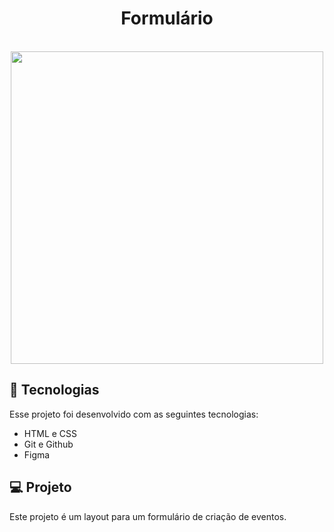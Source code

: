 
<h1 align="center"> Formulário </h1>

<br>

<div align="center">
<img src="https://github.com/LilianGraciano/traine-me/assets/147550994/5f0cf323-cce4-4c77-a0d1-29e0fb1cb0f6"  width="500px"/>
</div>



## 🚀 Tecnologias

Esse projeto foi desenvolvido com as seguintes tecnologias:

- HTML e CSS
- Git e Github
- Figma

## 💻 Projeto

Este projeto é um layout para um formulário de criação de eventos.
